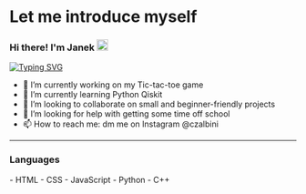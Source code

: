 <h1>Let me introduce myself</h1>
<h3>Hi there! I'm Janek <img src="https://camo.githubusercontent.com/e8e7b06ecf583bc040eb60e44eb5b8e0ecc5421320a92929ce21522dbc34c891/68747470733a2f2f6d656469612e67697068792e636f6d2f6d656469612f6876524a434c467a6361737252346961377a2f67697068792e676966" height=20> </h3> 

[![Typing SVG](https://readme-typing-svg.herokuapp.com?&size=20&color=%2336BCF7&lines=Computer+geeek;Rubik's+cube+solver;High+school+student;Physics+enjoyer;Mathematics+enjoyer)](https://git.io/typing-svg)
- 🔭 I’m currently working on my Tic-tac-toe game
- 🌱 I’m currently learning Python Qiskit
- 👯 I’m looking to collaborate on small and beginner-friendly projects
- 🤔 I’m looking for help with getting some time off school
- 📫 How to reach me: dm me on Instagram @czalbini

<hr>

<h3>Languages</h3>
- HTML
- CSS
- JavaScript
- Python
- C++
